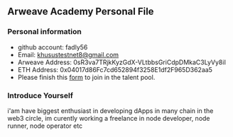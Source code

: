## Arweave Academy Personal File

### Personal information

- github account: fadly56
- Email: khusustestnet8@gmail.com
- Arweave Address: 0sR3va7TRjkKyzGdX-VLtbbsGriCdpDMkaC3LyVy8iI
- ETH Address: 0x04017d86Fc7cd652894f3258E1df2F965D362aa5
- Please finish this [form](https://docs.google.com/forms/d/e/1FAIpQLSfWA5fIIcBgmRppm3jNz5vmf9Mai_QMVil-2pO4r7YKn_Zhtw/viewform?usp=sf_link) to join in the talent pool.

### Introduce Yourself
 i'am have biggest enthusiast in developing dApps in many chain in the web3 circle, im curently working a freelance in node developer, node runner, node operator etc

